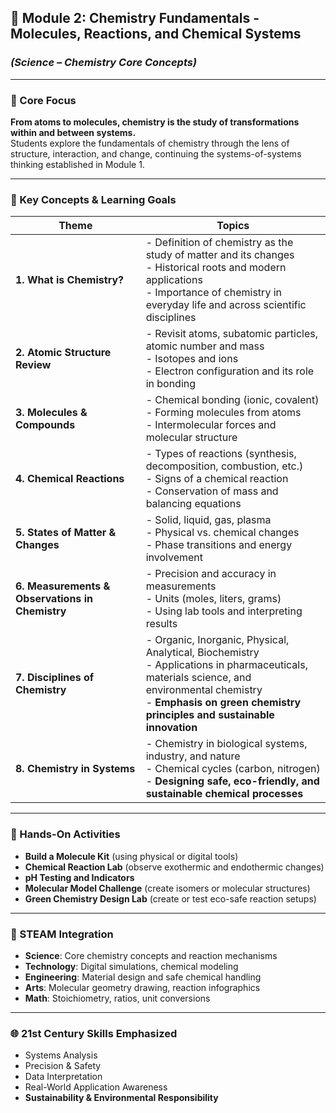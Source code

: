 ## 🔬 Module 2: Chemistry Fundamentals - Molecules, Reactions, and Chemical Systems
### *(Science – Chemistry Core Concepts)*

---

### 🔬 Core Focus
**From atoms to molecules, chemistry is the study of transformations within and between systems.**  
Students explore the fundamentals of chemistry through the lens of structure, interaction, and change, continuing the systems-of-systems thinking established in Module 1.

---

### 🧠 Key Concepts & Learning Goals
| Theme | Topics |
|-------|--------|
| **1. What is Chemistry?** | - Definition of chemistry as the study of matter and its changes<br>- Historical roots and modern applications<br>- Importance of chemistry in everyday life and across scientific disciplines |
| **2. Atomic Structure Review** | - Revisit atoms, subatomic particles, atomic number and mass<br>- Isotopes and ions<br>- Electron configuration and its role in bonding |
| **3. Molecules & Compounds** | - Chemical bonding (ionic, covalent)<br>- Forming molecules from atoms<br>- Intermolecular forces and molecular structure |
| **4. Chemical Reactions** | - Types of reactions (synthesis, decomposition, combustion, etc.)<br>- Signs of a chemical reaction<br>- Conservation of mass and balancing equations |
| **5. States of Matter & Changes** | - Solid, liquid, gas, plasma<br>- Physical vs. chemical changes<br>- Phase transitions and energy involvement |
| **6. Measurements & Observations in Chemistry** | - Precision and accuracy in measurements<br>- Units (moles, liters, grams)<br>- Using lab tools and interpreting results |
| **7. Disciplines of Chemistry** | - Organic, Inorganic, Physical, Analytical, Biochemistry<br>- Applications in pharmaceuticals, materials science, and environmental chemistry<br>- **Emphasis on green chemistry principles and sustainable innovation** |
| **8. Chemistry in Systems** | - Chemistry in biological systems, industry, and nature<br>- Chemical cycles (carbon, nitrogen)<br>- **Designing safe, eco-friendly, and sustainable chemical processes** |

---

### 🧪 Hands-On Activities
- **Build a Molecule Kit** (using physical or digital tools)
- **Chemical Reaction Lab** (observe exothermic and endothermic changes)
- **pH Testing and Indicators**
- **Molecular Model Challenge** (create isomers or molecular structures)
- **Green Chemistry Design Lab** (create or test eco-safe reaction setups)

---

### 🧩 STEAM Integration
- **Science**: Core chemistry concepts and reaction mechanisms  
- **Technology**: Digital simulations, chemical modeling  
- **Engineering**: Material design and safe chemical handling  
- **Arts**: Molecular geometry drawing, reaction infographics  
- **Math**: Stoichiometry, ratios, unit conversions

---

### 🌐 21st Century Skills Emphasized
- Systems Analysis  
- Precision & Safety  
- Data Interpretation  
- Real-World Application Awareness  
- **Sustainability & Environmental Responsibility**

